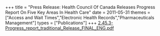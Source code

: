 +++
title = "Press Release: Health Council Of Canada Releases Progress Report On Five Key Areas In Health Care"
date = 2011-05-31
themes = ["Access and Wait Times","Electronic Health Records","Pharmaceuticals Management"]
types = ["Publications"]
+++
[2.45.3-Progress\_report\_traditional\_Release\_FINAL\_ENG.pdf](/files/2.45.3-Progress_report_traditional_Release_FINAL_ENG.pdf)
